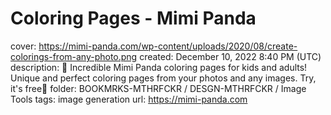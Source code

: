 # Coloring Pages - Mimi Panda

cover: https://mimi-panda.com/wp-content/uploads/2020/08/create-colorings-from-any-photo.png
created: December 10, 2022 8:40 PM (UTC)
description: 🎨 Incredible Mimi Panda coloring pages for kids and adults! Unique and perfect coloring pages from your photos and any images. Try, it's free🎁
folder: BOOKMRKS-MTHRFCKR / DESGN-MTHRFCKR / Image Tools
tags: image generation
url: https://mimi-panda.com